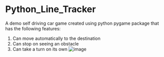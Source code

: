 # Python_Line_Tracker

A demo self driving car game created using python pygame package that has the following features:

1. Can move automatically to the destination
2. Can stop on seeing an obstacle
3. Can take a turn on its own
![image](https://user-images.githubusercontent.com/81823962/216651283-c3207836-509d-4676-b5bb-5385c8c618ab.png)
